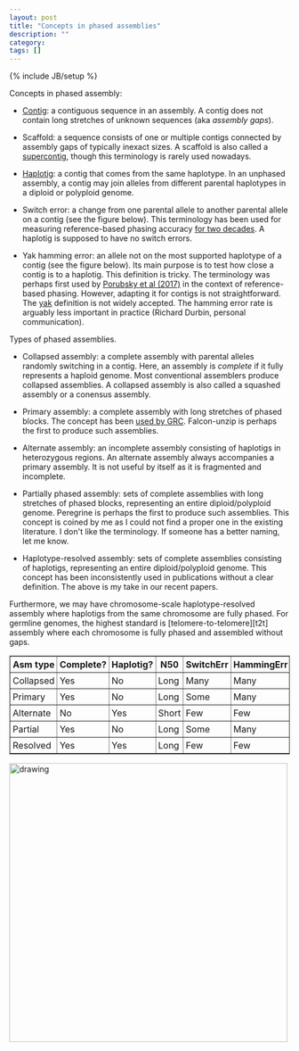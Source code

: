 ```yaml
---
layout: post
title: "Concepts in phased assemblies"
description: ""
category: 
tags: []
---
```

{% include JB/setup %}

Concepts in phased assembly:

* [Contig][contig]: a contiguous sequence in an assembly. A contig does not
  contain long stretches of unknown sequences (aka *assembly gaps*).

* Scaffold: a sequence consists of one or multiple contigs connected by
  assembly gaps of typically inexact sizes. A scaffold is also called a
  [supercontig][scontig], though this terminology is rarely used nowadays.

* [Haplotig][haplotig]: a contig that comes from the same haplotype. In an
  unphased assembly, a contig may join alleles from different parental
  haplotypes in a diploid or polyploid genome.

* Switch error: a change from one parental allele to another parental allele on
  a contig (see the figure below). This terminology has been used for measuring
  reference-based phasing accuracy [for two decades][switch]. A haplotig is
  supposed to have no switch errors.

* Yak hamming error: an allele not on the most supported haplotype of a
  contig (see the figure below). Its main purpose is to test how close a contig is
  to a haplotig. This definition is tricky. The terminology was perhaps first
  used by [Porubsky et al (2017)][hamming] in the context of reference-based
  phasing. However, adapting it for contigs is not straightforward. The
  [yak][yak] definition is not widely accepted. The hamming error rate is
  arguably less important in practice (Richard Durbin, personal communication).

Types of phased assemblies. 

* Collapsed assembly: a complete assembly with parental alleles randomly
  switching in a contig. Here, an assembly is *complete* if it fully represents
  a haploid genome. Most conventional assemblers produce collapsed assemblies.
  A collapsed assembly is also called a squashed assembly or a conensus
  assembly.

* Primary assembly: a complete assembly with long stretches of phased blocks.
  The concept has been [used by GRC][grc-def]. Falcon-unzip is perhaps the
  first to produce such assemblies.

* Alternate assembly: an incomplete assembly consisting of haplotigs in
  heterozygous regions. An alternate assembly always accompanies a primary
  assembly. It is not useful by itself as it is fragmented and incomplete.

* Partially phased assembly: sets of complete assemblies with long stretches
  of phased blocks, representing an entire diploid/polyploid genome. Peregrine
  is perhaps the first to produce such assemblies.  This concept is coined by
  me as I could not find a proper one in the existing literature. I don't like
  the terminology. If someone has a better naming, let me know.

* Haplotype-resolved assembly: sets of complete assemblies consisting of
  haplotigs, representing an entire diploid/polyploid genome. This concept has
  been inconsistently used in publications without a clear definition. The
  above is my take in our recent papers.

Furthermore, we may have chromosome-scale haplotype-resolved assembly where
haplotigs from the same chromosome are fully phased. For germline genomes,
the highest standard is [telomere-to-telomere][t2t] assembly where each
chromosome is fully phased and assembled without gaps.

<style> .extable td,th { padding: 4px; } </style>
<table border="1" class="extable">
<tr><th>Asm type </th><th>Complete?</th><th>Haplotig?</th><th>N50  </th><th>SwitchErr</th><th>HammingErr</th></tr>
<tr><td>Collapsed</td><td>Yes      </td><td>No       </td><td>Long </td><td>Many     </td><td>Many      </td></tr>
<tr><td>Primary  </td><td>Yes      </td><td>No       </td><td>Long </td><td>Some     </td><td>Many      </td></tr>
<tr><td>Alternate</td><td>No       </td><td>Yes      </td><td>Short</td><td>Few      </td><td>Few       </td></tr>
<tr><td>Partial  </td><td>Yes      </td><td>No       </td><td>Long </td><td>Some     </td><td>Many      </td></tr>
<tr><td>Resolved </td><td>Yes      </td><td>Yes      </td><td>Long </td><td>Few      </td><td>Few       </td></tr>
</table>

<img src="http://www.liheng.org/images/asmconcepts/phased-asm-flow.png" alt="drawing" width="500"/>

[contig]: https://www.genome.gov/genetics-glossary/Contig
[haplotig]: https://www.ncbi.nlm.nih.gov/books/NBK44482/
[switch]: https://pubmed.ncbi.nlm.nih.gov/12386835/
[hamming]: https://pubmed.ncbi.nlm.nih.gov/29101320/
[yak]: https://github.com/lh3/yak
[grc-def]: https://www.ncbi.nlm.nih.gov/grc/help/definitions/
[t2]: https://github.com/nanopore-wgs-consortium/CHM13
[scontig]: https://en.wiktionary.org/wiki/supercontig

